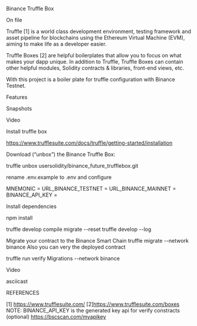 Binance Truffle Box


 On file

Truffle [1] is a world class development environment, testing framework and asset pipeline for blockchains using the Ethereum Virtual Machine (EVM), aiming to make life as a developer easier.


Truffle Boxes [2] are helpful boilerplates that allow you to focus on what makes your dapp unique. In addition to Truffle, Truffle Boxes can contain other helpful modules, Solidity contracts & libraries, front-end views, etc.

With this project is a boiler plate for truffle configuration with Binance Testnet.

Features

Snapshots

Video

Install truffle box


https://www.trufflesuite.com/docs/truffle/getting-started/installation

Download (“unbox”) the Binance Truffle Box:

truffle unbox  usersolidity/binance_future_trufflebox.git

rename .env.example to .env and configure

MNEMONIC =
URL_BINANCE_TESTNET =
URL_BINANCE_MAINNET =
BINANCE_API_KEY =

Install dependencies

npm install

truffle develop 
compile 
migrate --reset
truffle develop --log 

Migrate your contract to the Binance Smart Chain
truffle migrate --network binance
Also you can very the deployed contract

truffle run verify Migrations --network binance

Video

asciicast

REFERENCES

[1] https://www.trufflesuite.com/
[2]https://www.trufflesuite.com/boxes
NOTE: BINANCE_API_KEY is the generated key api for verify constracts (optional)
https://bscscan.com/myapikey
